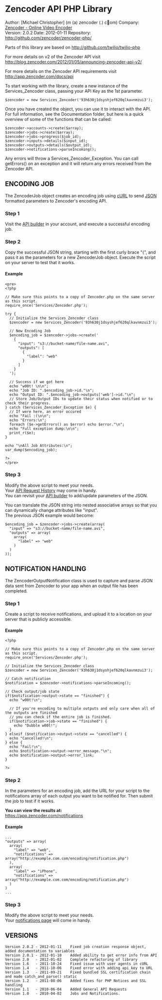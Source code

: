 Zencoder API PHP Library
==========================

Author:  [Michael Christopher] (m (a) zencoder (.) c&#1;om)
Company: [Zencoder - Online Video Encoder](http://www.zencoder.com)  
Version: 2.0.2
Date:    2012-01-11
Repository: <http://github.com/zencoder/zencoder-php/>

Parts of this library are based on <http://github.com/twilio/twilio-php>

For more details on v2 of the Zencoder API visit
<http://blog.zencoder.com/2012/01/05/announcing-zencoder-api-v2/>

For more details on the Zencoder API requirements visit
<http://app.zencoder.com/docs/api>

To start working with the library, create a new instance of the Services_Zencoder class, passing
your API Key as the 1st parameter.

    $zencoder = new Services_Zencoder('93h630j1dsyshjef620qlkavnmzui3');

Once you have created the object, you can use it to interact with the API. For full information,
see the Documentation folder, but here is a quick overview of some of the functions that can be
called:

    $zencoder->accounts->create($array);
    $zencoder->jobs->create($array);
    $zencoder->jobs->progress($job_id);
    $zencoder->inputs->details($input_id);
    $zencoder->outputs->details($output_id);
    $zencoder->notifications->parseIncoming();

Any errors will throw a Services_Zencoder_Exception. You can call getErrors() on an exception
and it will return any errors received from the Zencoder API.


ENCODING JOB
------------
The ZencoderJob object creates an encoding job using [cURL](http://zencoder.com/docs/glossary/curl/)
to send [JSON](http://zencoder.com/docs/glossary/json/) formatted parameters to Zencoder's encoding API.

### Step 1
Visit the [API builder](https://app.zencoder.com/api_builder) in your account,
and execute a successful encoding job.

### Step 2
Copy the successful JSON string, starting with the first curly brace "{",
and pass it as the parameters for a new ZencoderJob object. Execute the script on your server to test that it works.

#### Example
    <pre>
    <?php

    // Make sure this points to a copy of Zencoder.php on the same server as this script.
    require_once('Services/Zencoder.php');

    try {
      // Initialize the Services_Zencoder class
      $zencoder = new Services_Zencoder('93h630j1dsyshjef620qlkavnmzui3');

      // New Encoding Job
      $encoding_job = $zencoder->jobs->create('
        {
          "input": "s3://bucket-name/file-name.avi",
          "outputs": [
            {
              "label": "web"
            }
          ]
        }
      ');

      // Success if we got here
      echo "w00t! \n\n";
      echo "Job ID: ".$encoding_job->id."\n";
      echo "Output ID: ".$encoding_job->outputs['web']->id."\n";
      // Store Job/Output IDs to update their status when notified or to check their progress.
    } catch (Services_Zencoder_Exception $e) {
      // If were here, an error occured
      echo "Fail :(\n\n";
      echo "Errors:\n";
      foreach ($e->getErrors() as $error) echo $error."\n";
      echo "Full exception dump:\n\n";
      print_r($e);
    }

    echo "\nAll Job Attributes:\n";
    var_dump($encoding_job);

    ?>
    </pre>

### Step 3
Modify the above script to meet your needs.  
Your [API Request History](https://app.zencoder.com/api_requests) may come in handy.  
You can revisit your [API builder](https://app.zencoder.com/api_builder) to add/update parameters of the JSON.  

You can translate the JSON string into nested associative arrays so that you can dynamically change attributes like "input".  
The previous JSON example would become:

    $encoding_job = $zencoder->jobs->create(array(
      "input" => "s3://bucket-name/file-name.avi",
      "outputs" => array(
        array(
          "label" => "web"
        )
      )
    ));

NOTIFICATION HANDLING
----------------------
The ZencoderOutputNotification class is used to capture and parse JSON data sent from
Zencoder to your app when an output file has been completed.



### Step 1
Create a script to receive notifications, and upload it to a location on your server that is publicly accessible.

#### Example
    <?php

    // Make sure this points to a copy of Zencoder.php on the same server as this script.
    require_once('Services/Zencoder.php');

    // Initialize the Services_Zencoder class
    $zencoder = new Services_Zencoder('93h630j1dsyshjef620qlkavnmzui3');

    // Catch notification
    $notification = $zencoder->notifications->parseIncoming();

    // Check output/job state
    if($notification->output->state == "finished") {
      echo "w00t!\n";

      // If you're encoding to multiple outputs and only care when all of the outputs are finished
      // you can check if the entire job is finished.
      if($notification->job->state == "finished") {
        echo "Dubble w00t!";
      }
    } elseif ($notification->output->state == "cancelled") {
      echo "Cancelled!\n";
    } else {
      echo "Fail!\n";
      echo $notification->output->error_message."\n";
      echo $notification->output->error_link;
    }

    ?>

### Step 2
In the parameters for an encoding job, add the URL for your script to the notifications array of each output you want to be notified for. 
Then submit the job to test if it works.  

**You can view the results at:**  
<https://app.zencoder.com/notifications>

#### Example
    ...
    "outputs" => array(
      array(
        "label" => "web",
        "notifications" => array("http://example.com.com/encoding/notification.php")
      ),
      array(
        "label" => "iPhone",
        "notifications" => array("http://example.com.com/encoding/notification.php")
      )
    )
    ...


### Step 3
Modify the above script to meet your needs.  
Your [notifications page](https://app.zencoder.com/notifications) will come in handy.

VERSIONS
---------
    Version 2.0.2 - 2012-01-11    Fixed job creation response object, added documentation to variables
    Version 2.0.1 - 2012-01-10    Added ability to get error info from API
    Version 2.0   - 2012-01-02    Complete refactoring of library
    Version 1.6   - 2011-10-24    Fixed issue with user agents in cURL
    Version 1.4   - 2011-10-06    Fixed error with adding api_key to URL
    Version 1.3   - 2011-09-21    Fixed bundled SSL certification chain and made catch_and_parse() static
    Version 1.2   - 2011-08-06    Added fixes for PHP Notices and SSL handling
    Version 1.1   - 2010-06-04    Added General API Requests
    Version 1.0   - 2010-04-02    Jobs and Notifications.